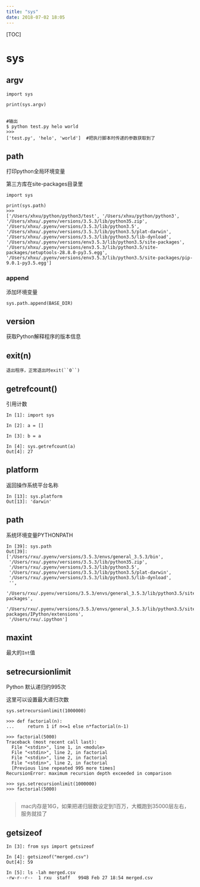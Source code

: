 ```yaml
---
title: "sys"
date: 2018-07-02 18:05
---
```


[TOC]



# sys



## argv

```
import sys
 
print(sys.argv)
 
 
#输出
$ python test.py helo world
>>>
['test.py', 'helo', 'world']  #把执行脚本时传递的参数获取到了
```



## path

打印python全局环境变量

第三方库在site-packages目录里

```
import sys

print(sys.path)
>>>
['/Users/xhxu/python/python3/test', '/Users/xhxu/python/python3', '/Users/xhxu/.pyenv/versions/3.5.3/lib/python35.zip', '/Users/xhxu/.pyenv/versions/3.5.3/lib/python3.5', '/Users/xhxu/.pyenv/versions/3.5.3/lib/python3.5/plat-darwin', '/Users/xhxu/.pyenv/versions/3.5.3/lib/python3.5/lib-dynload', '/Users/xhxu/.pyenv/versions/env3.5.3/lib/python3.5/site-packages', '/Users/xhxu/.pyenv/versions/env3.5.3/lib/python3.5/site-packages/setuptools-28.8.0-py3.5.egg', '/Users/xhxu/.pyenv/versions/env3.5.3/lib/python3.5/site-packages/pip-9.0.1-py3.5.egg']
```



### append

添加环境变量

```
sys.path.append(BASE_DIR)
```



## version

 获取Python解释程序的版本信息



## exit(n)

```
退出程序，正常退出时exit(``0``)
```



## getrefcount()

引用计数

```
In [1]: import sys

In [2]: a = []

In [3]: b = a

In [4]: sys.getrefcount(a)
Out[4]: 27
```



## platform

返回操作系统平台名称

```
In [13]: sys.platform
Out[13]: 'darwin'
```



## path

系统环境变量PYTHONPATH

```
In [39]: sys.path
Out[39]:
['/Users/rxu/.pyenv/versions/3.5.3/envs/general_3.5.3/bin',
 '/Users/rxu/.pyenv/versions/3.5.3/lib/python35.zip',
 '/Users/rxu/.pyenv/versions/3.5.3/lib/python3.5',
 '/Users/rxu/.pyenv/versions/3.5.3/lib/python3.5/plat-darwin',
 '/Users/rxu/.pyenv/versions/3.5.3/lib/python3.5/lib-dynload',
 '',
 '/Users/rxu/.pyenv/versions/3.5.3/envs/general_3.5.3/lib/python3.5/site-packages',
 '/Users/rxu/.pyenv/versions/3.5.3/envs/general_3.5.3/lib/python3.5/site-packages/IPython/extensions',
 '/Users/rxu/.ipython']
```



## maxint         

最大的``Int``值



## setrecursionlimit

Python 默认递归约995次

这里可以设置最大递归次数

```
sys.setrecursionlimit(1000000)
```



```
>>> def factorial(n):
...     return 1 if n<=1 else n*factorial(n-1)

>>> factorial(5000)
Traceback (most recent call last):
  File "<stdin>", line 1, in <module>
  File "<stdin>", line 2, in factorial
  File "<stdin>", line 2, in factorial
  File "<stdin>", line 2, in factorial
  [Previous line repeated 995 more times]
RecursionError: maximum recursion depth exceeded in comparison

>>> sys.setrecursionlimit(1000000)
>>> factorial(5000)


```

>  mac内存是16G，如果把递归层数设定到1百万，大概跑到35000层左右，服务就挂了



## getsizeof

```
In [3]: from sys import getsizeof

In [4]: getsizeof("merged.csv")
Out[4]: 59

In [5]: ls -lah merged.csv
-rw-r--r--  1 rxu  staff   994B Feb 27 18:54 merged.csv
```


